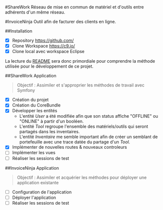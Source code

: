 #ShareWork
Réseau de mise en commun de matériel et d'outils entre adhérents d'un même réseau.

#InvoiceNinja
Outil afin de facturer des clients en ligne.

##Installation
- [X] Repository https://github.com/
- [X] Clone Workspace https://c9.io/
- [X] Clone local avec workspace Eclipse

La lecture du [README](https://github.com/Cedrik86/ShareWork/blob/master/README.md) sera donc primordiale pour comprendre la méthode utilisée pour le développement de ce projet.

##ShareWork Application

> Objectif : Assimiler et s'approprier les méthodes de travail avec Symfony

- [X] Création du projet
- [X] Création du CoreBundle
- [X] Développer les entités
    * L'entité *User* a été modifiée afin que son status affiche "OFFLINE" ou "ONLINE" à partir d'un booléen.
    * L'entité *Tool* regroupe l'ensemble des matériels/outils qui seront partagés dans les inventaires.
    * L'entité *Inventaire* me semble important afin de créer un semblant de portefeuille avec une trace datée du partage d'un *Tool*.
- [X] Implémenter de nouvelles routes & nouveaux controleurs
- [ ] Implémenter les vues
- [ ] Réaliser les sessions de test

##InvoiceNinja Application

> Objectif : Assimiler et acquérier les méthodes pour déployer une application existante

- [ ] Configuration de l'application
- [ ] Déployer l'application
- [ ] Réaliser les sessions de test
